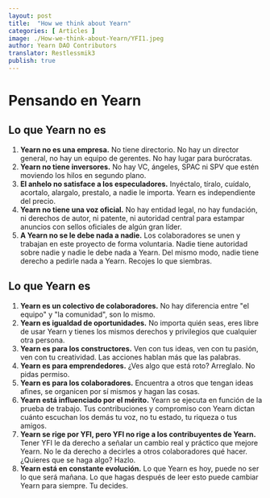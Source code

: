 ```yaml
---
layout: post
title:  "How we think about Yearn"
categories: [ Articles ]
image: ./How-we-think-about-Yearn/YFI1.jpeg
author: Yearn DAO Contributors
translator: Restlessmik3
publish: true
---
```


# Pensando en Yearn

## Lo que Yearn no es 

1. **Yearn no es una empresa.** No tiene directorio. No hay un director general, no hay un equipo de gerentes. No hay lugar para burócratas.
2. **Yearn no tiene inversores.** No hay VC, ángeles, SPAC ni SPV que estén moviendo los hilos en segundo plano.
3. **El anhelo no satisface a los especuladores.** Inyéctalo, tíralo, cuídalo, acortalo, alargalo, prestalo, a nadie le importa. Yearn es independiente del precio.
4. **Yearn no tiene una voz oficial.** No hay entidad legal, no hay fundación, ni derechos de autor, ni patente, ni autoridad central para estampar anuncios con sellos oficiales de algún gran líder.
5. **A Yearn no se le debe nada a nadie.** Los colaboradores se unen y trabajan en este proyecto de forma voluntaria. Nadie tiene autoridad sobre nadie y nadie le debe nada a Yearn. Del mismo modo, nadie tiene derecho a pedirle nada a Yearn. Recojes lo que siembras.

## Lo que Yearn es

1. **Yearn es un colectivo de colaboradores.** No hay diferencia entre "el equipo" y "la comunidad", son lo mismo.
2. **Yearn es igualdad de oportunidades.** No importa quién seas, eres libre de usar Yearn y tienes los mismos derechos y privilegios que cualquier otra persona.
3. **Yearn es para los constructores.** Ven con tus ideas, ven con tu pasión, ven con tu creatividad. Las acciones hablan más que las palabras.
4. **Yearn es para emprendedores.** ¿Ves algo que está roto? Arreglalo. No pidas permiso.
5. **Yearn es para los colaboradores.** Encuentra a otros que tengan ideas afines, se organicen por sí mismos y hagan las cosas.
6. **Yearn está influenciado por el mérito.** Yearn se ejecuta en función de la prueba de trabajo. Tus contribuciones y compromiso con Yearn dictan cuánto escuchan los demás tu voz, no tu estado, tu riqueza o tus amigos.
7. **Yearn se rige por YFI, pero YFI no rige a los contribuyentes de Yearn.** Tener YFI le da derecho a señalar un cambio real y práctico que mejore Yearn. No le da derecho a decirles a otros colaboradores qué hacer. ¿Quieres que se haga algo? Hazlo.
8. **Yearn está en constante evolución.** Lo que Yearn es hoy, puede no ser lo que será mañana. Lo que hagas después de leer esto puede cambiar Yearn para siempre. Tu decides.
